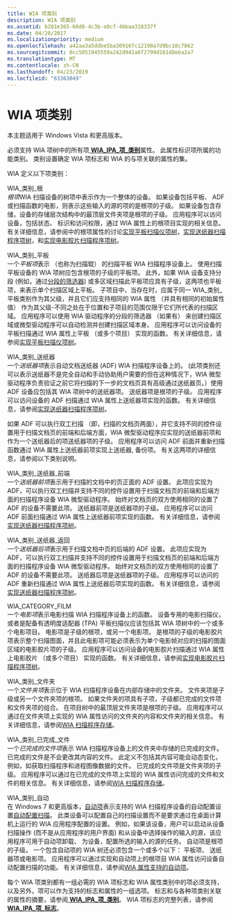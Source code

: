 ```yaml
---
title: WIA 项类别
description: WIA 项类别
ms.assetid: b201e365-60d8-4c3b-a9cf-4bbaa318337f
ms.date: 04/20/2017
ms.localizationpriority: medium
ms.openlocfilehash: a42aa3a5ddbe5ba30916fc12190a7d9bc18c7862
ms.sourcegitcommit: 0cc5051945559a242d941a6f2799d161d8eba2a7
ms.translationtype: MT
ms.contentlocale: zh-CN
ms.lasthandoff: 04/23/2019
ms.locfileid: "63363049"
---
```

# <a name="wia-item-categories"></a>WIA 项类别





本主题适用于 Windows Vista 和更高版本。

必须支持 WIA 项树中的所有项[ **WIA\_IPA\_项\_类别**](https://msdn.microsoft.com/library/windows/hardware/ff551581)属性。 此属性标识项所属的功能类别。 类别设置确定 WIA 项标志和 WIA 的与项关联的属性的集。

WIA 定义以下项类别：

<a href="" id="wia-category-root"></a>WIA\_类别\_根  
*根项*WIA 扫描设备的树项中表示作为一个整体的设备。 如果设备包括平板、 ADF 或扫描函数的电影，则表示这些输入的源的项的是根项的子级。 如果设备包含存储，设备的存储层次结构中的最顶层文件夹项是根项的子级。 应用程序可以访问设备，包括状态、 标识和访问权限，通过 WIA 属性上的根项目实现的相关信息。 有关详细信息，请参阅中的根项属性的讨论[实现平板扫描仪项树](implementing-flatbed-scanner-item-trees.md)，[实现送纸器扫描程序项树](implementing-feeder-scanner-item-trees.md)，和[实现电影胶片扫描程序项树](implementing-film-scanner-item-trees.md)。

<a href="" id="wia-category-flatbed"></a>WIA\_类别\_平板  
一个*平板项*表示 （也称为扫描辊） 的扫描平板 WIA 扫描程序设备上。 使用扫描平板设备的 WIA 项树应包含根项的子级的平板项。 此外，如果 WIA 设备支持分段 (例如，通过[分段的筛选器](wia-segmentation-filter.md)) 或多区域扫描此平板项应具有子级，这两项也平板项，来表示单个扫描区域上平板。 子项目中，当存在时，应属于同一 WIA\_类别\_平板类别作为其父级，并且它们应支持相同的 WIA 属性 （并具有相同的初始属性值） 作为其父级-不同之处在于位置和子项目的范围仅限于它们所代表的扫描区域。 应用程序可以使用 WIA 驱动程序的分段的筛选器 （如果有） 来创建扫描区域或微型驱动程序可以自动检测并创建扫描区域本身。 应用程序可以访问设备的平板扫描通过 WIA 属性上平板 （或多个项目） 实现的函数。 有关详细信息，请参阅[实现平板扫描仪项树](implementing-flatbed-scanner-item-trees.md)。

<a href="" id="wia-category-feeder"></a>WIA\_类别\_送纸器  
一个*送纸器项*表示自动文档送纸器 (ADF) WIA 扫描程序设备上的。 (此项类别还可以表示送纸器不是完全自动和手动协助用户需要的但在这种情况下，WIA 微型驱动程序负责验证之前它将扫描的下一步的文档页具有高级通过送纸器页。）使用 ADF 设备应包括其 WIA 项树中的送纸器项。 送纸器项是根项的子级。 应用程序可以访问设备的 ADF 扫描通过 WIA 属性上送纸器项实现的函数。 有关详细信息，请参阅[实现送纸器扫描程序项树](implementing-feeder-scanner-item-trees.md)。

如果 ADF 可以执行双工扫描 （即，扫描的文档页两面），并它支持不同的控件设置用于扫描文档页的前端和后端方面，WIA 微型驱动程序应实现的送纸器前项和作为一个送纸器后的项送纸器项的子级。 应用程序可以访问 ADF 前面并重新扫描函数通过 WIA 属性上送纸器前项实现上送纸器, 备份项。 有关这两项的详细信息，请参阅以下类别说明。

<a href="" id="wia-category-feeder-front"></a>WIA\_类别\_送纸器\_前端  
一个*送纸器前项*表示用于扫描的文档中的页正面的 ADF 设置。 此项应实现为 ADF，可以执行双工扫描并支持不同的控件设置用于扫描文档页的前端和后端方面的扫描程序设备 WIA 微型驱动程序。 始终对文档页的双方使用相同的设置了 ADF 的设备不需要此项。 送纸器前项是送纸器项的子级。 应用程序可以访问 ADF 前面扫描通过 WIA 属性上送纸器前项实现的函数。 有关详细信息，请参阅[实现送纸器扫描程序项树](implementing-feeder-scanner-item-trees.md)。

<a href="" id="wia-category-feeder-back"></a>WIA\_类别\_送纸器\_返回  
一个*送纸器后项*表示用于扫描文档中页的后端的 ADF 设置。 此项应实现为 ADF，可以执行双工扫描并支持不同的控件设置用于扫描文档页的前端和后端方面的扫描程序设备 WIA 微型驱动程序。 始终对文档页的双方使用相同的设置了 ADF 的设备不需要此项。 送纸器后项是送纸器项的子级。 应用程序可以访问的 ADF 重新扫描通过 WIA 属性上送纸器后项实现的函数。 有关详细信息，请参阅[实现送纸器扫描程序项树](implementing-feeder-scanner-item-trees.md)。

<a href="" id="wia-category-film"></a>WIA\_CATEGORY\_FILM  
一个*电影项*表示电影扫描 WIA 扫描程序设备上的函数。 设备专用的电影扫描仪，或者是配备有透明度适配器 (TPA) 平板扫描仪应该包括其 WIA 项树中的一个或多个电影项目。 电影项是子级的根项，或另一个电影项。 是根项的子级的电影胶片项表示整个扫描图面，并且此电影项可能必须表示为单个电影帧对应的扫描的图面区域的电影胶片项的子级。 应用程序可以访问设备的电影胶片扫描通过 WIA 属性上电影胶片 （或多个项目） 实现的函数。 有关详细信息，请参阅[实现电影胶片扫描程序项树](implementing-film-scanner-item-trees.md)。

<a href="" id="wia-category-folder"></a>WIA\_类别\_文件夹  
一个*文件夹项*表示位于 WIA 扫描程序设备在内部存储中的文件夹。 文件夹项是子级或另一个文件夹项的根项。 如果文件夹的项具有子项，子级都已完成的文件项和文件夹项的组合。 在项目树中的最顶层文件夹项是根项的子级。 应用程序可以通过在文件夹项上实现的 WIA 属性访问的文件夹的内容和文件夹的相关信息。 有关详细信息，请参阅[WIA 扫描程序存储](wia-scanner-storage.md)。

<a href="" id="wia-category-finished-file"></a>WIA\_类别\_已完成\_文件  
一个*已完成的文件项*表示 WIA 扫描程序设备上的文件夹中存储的已完成的文件。 已完成的文件是不会更改其内容的文件。 此定义不包括其内容可能会动态变化，例如，如获取扫描程序和进程图像数据的文件。 已完成的文件项是文件夹项的子级。 应用程序可以通过在已完成的文件项上实现的 WIA 属性访问完成的文件和文件的相关信息。 有关详细信息，请参阅[WIA 扫描程序存储](wia-scanner-storage.md)。

<a href="" id="wia-category-auto"></a>WIA\_类别\_自动  
在 Windows 7 和更高版本，[自动项](auto-item.md)表示支持的 WIA 扫描程序设备的自动配置设置[自动配置扫描](auto-configured-scanning.md)。 此类设备可以配置自己的扫描设置而不是要求通过在桌面计算机上运行的 WIA 应用程序配置的设置。 例如，如果该设备，用户可以启动从设备扫描操作 (而不是从应用程序的用户界面) 和从设备中选择操作的输入的源，该应用程序可用于自动项卸载、 为设备，配置所选的输入的源的任务。 自动项是根项的子级。 一个包含自动项的 WIA 树还必须包含一个或多个以下： 平板项、 送纸器项或电影项。 应用程序可以通过实现和自动项上的根项目 WIA 属性访问设备自动配置扫描的功能。 有关详细信息，请参阅[WIA 属性支持的自动项](wia-properties-supported-by-an-auto-item.md)。

每个 WIA 项类别都有一组必需的 WIA 项标志和 WIA 属性类别中的项必须支持，以及另外，项可以作为支持的标志和属性的一组选项。 标志和与各种项类别关联的属性的摘要，请参阅[ **WIA\_IPA\_项\_类别**](https://msdn.microsoft.com/library/windows/hardware/ff551581)。 WIA 项标志的完整列表，请参阅[ **WIA\_IPA\_项\_标志**](https://msdn.microsoft.com/library/windows/hardware/ff551585)。

 

 




